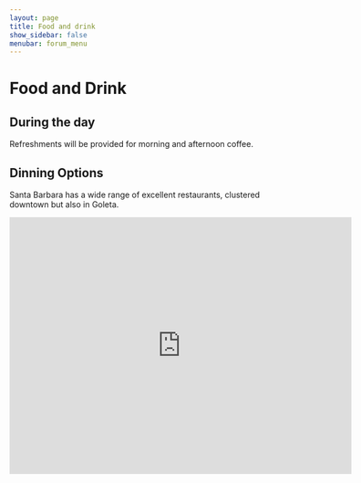 ```yaml
---
layout: page
title: Food and drink
show_sidebar: false
menubar: forum_menu
---
```


# Food and Drink

## During the day
Refreshments will be provided for morning and afternoon coffee.  

## Dinning Options

Santa Barbara has a wide range of excellent restaurants, clustered downtown but also in Goleta.  

<iframe src="https://www.google.com/maps/embed?pb=!1m16!1m12!1m3!1d27939.974305768552!2d-119.71758109247445!3d34.42449196137262!2m3!1f0!2f0!3f0!3m2!1i1024!2i768!4f13.1!2m1!1sdinner%20in%20downtown%20santa%20barbara%2C%20ca!5e1!3m2!1sen!2sus!4v1753416638788!5m2!1sen!2sus" width="600" height="450" style="border:0;" allowfullscreen="" loading="lazy" referrerpolicy="no-referrer-when-downgrade"></iframe>